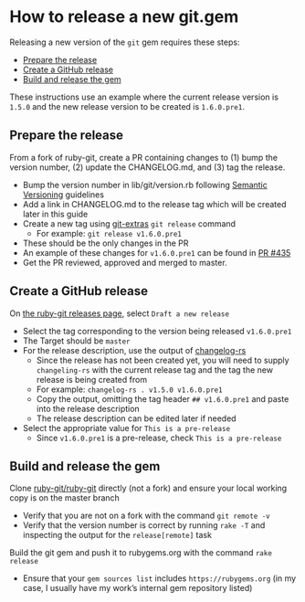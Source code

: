 <!--
# @markup markdown
# @title Releasing
-->

# How to release a new git.gem

Releasing a new version of the `git` gem requires these steps:
  * [Prepare the release](#prepare-the-release)
  * [Create a GitHub release](#create-a-github-release)
  * [Build and release the gem](#build-and-release-the-gem)

These instructions use an example where the current release version is `1.5.0`
and the new release version to be created is `1.6.0.pre1`.

## Prepare the release

From a fork of ruby-git, create a PR containing changes to (1) bump the
version number, (2) update the CHANGELOG.md, and (3) tag the release.

  * Bump the version number in lib/git/version.rb following [Semantic Versioning](https://semver.org)
    guidelines
  * Add a link in CHANGELOG.md to the release tag which will be created later
    in this guide
  * Create a new tag using [git-extras](https://github.com/tj/git-extras/blob/master/Commands.md#git-release)
    `git release` command
    * For example: `git release v1.6.0.pre1`
  * These should be the only changes in the PR
  * An example of these changes for `v1.6.0.pre1` can be found in [PR #435](https://github.com/ruby-git/ruby-git/pull/435)
  * Get the PR reviewed, approved and merged to master.

## Create a GitHub release

On [the ruby-git releases page](https://github.com/ruby-git/ruby-git/releases),
select `Draft a new release`

  * Select the tag corresponding to the version being released `v1.6.0.pre1`
  * The Target should be `master`
  * For the release description, use the output of [changelog-rs](https://github.com/perlun/changelog-rs)
    * Since the release has not been created yet, you will need to supply
      `changeling-rs` with the current release tag and the tag the new release
      is being created from
    * For example: `changelog-rs . v1.5.0 v1.6.0.pre1`
    * Copy the output, omitting the tag header `## v1.6.0.pre1` and paste into
      the release description
    * The release description can be edited later if needed
  * Select the appropriate value for `This is a pre-release`
    * Since `v1.6.0.pre1` is a pre-release, check `This is a pre-release`

## Build and release the gem

Clone [ruby-git/ruby-git](https://github.com/ruby-git/ruby-git) directly (not a
fork) and ensure your local working copy is on the master branch

  * Verify that you are not on a fork with the command `git remote -v`
  * Verify that the version number is correct by running `rake -T` and inspecting
    the output for the `release[remote]` task

Build the git gem and push it to rubygems.org with the command `rake release`

  * Ensure that your `gem sources list` includes `https://rubygems.org` (in my
    case, I usually have my work’s internal gem repository listed)
